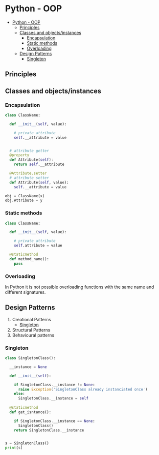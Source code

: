# Python - OOP

- [Python - OOP](#python---oop)
  - [Principles](#principles)
  - [Classes and objects/instances](#classes-and-objectsinstances)
    - [Encapsulation](#encapsulation)
    - [Static methods](#static-methods)
    - [Overloading](#overloading)
  - [Design Patterns](#design-patterns)
    - [Singleton](#singleton)



## Principles



## Classes and objects/instances


### Encapsulation

```python
class ClassName:

  def __init__(self, value):

    # private attribute
    self.__attribute = value


  # attribute getter
  @property
  def Attribute(self):
    return self.__attribute

  @Attribute.setter
  # attribute setter
  def Attribute(self, value):
    self.__attribute = value

obj = ClassName(x)
obj.Attribute = y
```



### Static methods

```python
class ClassName:

  def __init__(self, value):

    # private attribute
    self.attribute = value

  @staticmethod
  def method_name():
    pass

```



### Overloading
In Python it is not possible overloading functions with the same name and different signatures. 



## Design Patterns

1. Creational Patterns
   - [Singleton](#singleton)
2. Structural Patterns
3. Behavioural patterns


### Singleton

```python
class SingletonClass():

  __instance = None

  def __init__(self):

    if SingletonClass.__instance != None:
      raise Exception('SingletonClass already instanciated once')
    else:
      SingletonClass.__instance = self
    
  @staticmethod
  def get_isntance():

    if SingletonClass.__instance == None:
      SingletonClass()
    return SingletonClass.__instance


s = SingletonClass()
print(s)
```
